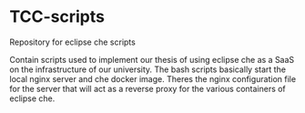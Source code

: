 # TCC-scripts
Repository for eclipse che scripts

Contain scripts used to implement our thesis of using eclipse che as a SaaS on the infrastructure of our university.
The bash scripts basically start the local nginx server and che docker image.
Theres the nginx configuration file for the server that will act as a reverse proxy for the various containers of eclipse che.
